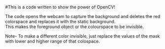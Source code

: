 #This is a code written to show the power of OpenCV!<br />

The code opens the webcam to capture the background and deletes the red colorspace and replaces it with the static background.<br />
This makes the foreground object or the colourspace to be invisible.<br />

Note- To make a different color invisible, just replace the values of the mask with lower and higher range of that colospace.





